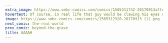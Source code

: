 ```yaml
---
extra_image: https://www.smbc-comics.com/comics/1505311742-20170913after.png
hovertext: Of course, in real life that guy would be clawing his eyes out.
image: https://www.smbc-comics.com/comics/1505312920-20170913 (1).png
next_comic: the-real-world
prev_comic: beyond-the-grave
title: AAAAH
---
```


